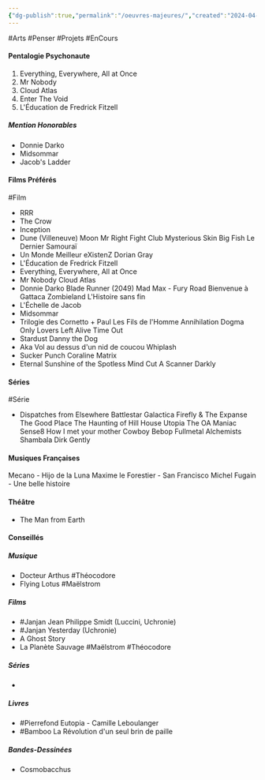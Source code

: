 ```yaml
---
{"dg-publish":true,"permalink":"/oeuvres-majeures/","created":"2024-04-08T12:06:16.603+02:00","updated":"2024-05-05T19:21:24.670+02:00"}
---
```


#Arts #Penser #Projets #EnCours 
#### Pentalogie Psychonaute

1) Everything, Everywhere, All at Once
2) Mr Nobody
3) Cloud Atlas
4) Enter The Void
5) L'Éducation de Fredrick Fitzell

##### Mention Honorables
- Donnie Darko
- Midsommar
- Jacob's Ladder

#### Films Préférés
#Film
- RRR
- The Crow
- Inception
- Dune (Villeneuve)
Moon
Mr Right
Fight Club
Mysterious Skin
Big Fish
Le Dernier Samouraï
- Un Monde Meilleur
eXistenZ
Dorian Gray
- L'Éducation de Fredrick Fitzell
- Everything, Everywhere, All at Once
- Mr Nobody
Cloud Atlas
- Donnie Darko
Blade Runner (2049)
Mad Max - Fury Road
Bienvenue à Gattaca
Zombieland
L'Histoire sans fin
- L'Échelle de Jacob
- Midsommar
- Trilogie des Cornetto + Paul
Les Fils de l'Homme
Annihilation
Dogma
Only Lovers Left Alive
Time Out
- Stardust
Danny the Dog
- Aka
Vol au dessus d'un nid de coucou
Whiplash
- Sucker Punch
Coraline
Matrix
- Eternal Sunshine of the Spotless Mind
Cut
A Scanner Darkly

#### Séries
#Série
- Dispatches from Elsewhere
Battlestar Galactica
Firefly & The Expanse
The Good Place
The Haunting of Hill House
Utopia
The OA
Maniac
Sense8
How I met your mother
Cowboy Bebop
Fullmetal Alchemists Shambala
Dirk Gently 

#### Musiques Françaises

Mecano - Hijo de la Luna
Maxime le Forestier - San Francisco
Michel Fugain - Une belle histoire

#### Théâtre

- The Man from Earth

#### Conseillés

##### Musique

- Docteur Arthus #Théocodore
- Flying Lotus #Maëlstrom

##### Films

- #Janjan Jean Philippe Smidt (Luccini, Uchronie)
- #Janjan Yesterday (Uchronie)
- A Ghost Story
- La Planète Sauvage #Maëlstrom #Théocodore 

##### Séries

- 

##### Livres

- #Pierrefond Eutopia - Camille Leboulanger
- #Bamboo La Révolution d'un seul brin de paille

##### Bandes-Dessinées

- Cosmobacchus